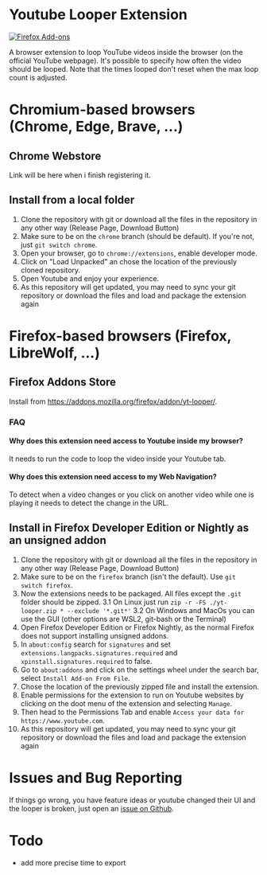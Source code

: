 # Youtube Looper Extension

<a rel="noreferrer noopener" href="https://addons.mozilla.org/firefox/addon/yt-looper/"><img alt="Firefox Add-ons" src="https://img.shields.io/badge/Firefox-141e24.svg?&style=for-the-badge&logo=firefox-browser"></a>

A browser extension to loop YouTube videos inside the browser (on the official YouTube webpage).
It's possible to specify how often the video should be looped. Note that the times looped don't
reset when the max loop count is adjusted.

# Chromium-based browsers (Chrome, Edge, Brave, ...)

## Chrome Webstore

Link will be here when i finish registering it.

## Install from a local folder

1. Clone the repository with git or download all the files in the repository in any other way (Release Page, Download Button)
2. Make sure to be on the `chrome` branch (should be default). If you're not, just `git switch chrome`.
3. Open your browser, go to `chrome://extensions`, enable developer mode.
4. Click on "Load Unpacked" an chose the location of the previously cloned repository.
5. Open Youtube and enjoy your experience.
6. As this repository will get updated, you may need to sync your git repository or download the files
   and load and package the extension again

# Firefox-based browsers (Firefox, LibreWolf, ...)

## Firefox Addons Store

Install from https://addons.mozilla.org/firefox/addon/yt-looper/.

### FAQ

#### Why does this extension need access to Youtube inside my browser?

It needs to run the code to loop the video inside your Youtube tab.

#### Why does this extension need access to my Web Navigation?

To detect when a video changes or you click on another video while one is playing it needs to detect the change in the URL.

## Install in Firefox Developer Edition or Nightly as an unsigned addon

1. Clone the repository with git or download all the files in the repository in any other way (Release Page, Download Button)
2. Make sure to be on the `firefox` branch (isn't the default). Use `git switch firefox`.
3. Now the extensions needs to be packaged. All files except the `.git` folder should be zipped.
   3.1 On Linux just run `zip -r -FS ./yt-looper.zip * --exclude '*.git*'`
   3.2 On Windows and MacOs you can use the GUI (other options are WSL2, git-bash or the Terminal)
4. Open Firefox Developer Edition or Firefox Nightly, as the normal Firefox does not support installing unsigned addons.
5. In `about:config` search for `signatures` and set `extensions.langpacks.signatures.required` and `xpinstall.signatures.required` to false.
6. Go to `about:addons` and click on the settings wheel under the search bar, select `Install Add-on From File`.
7. Chose the location of the previously zipped file and install the extension.
8. Enable permissions for the extension to run on Youtube websites by clicking on the doot menu of the extension and selecting `Manage`.
9. Then head to the Permissions Tab and enable `Access your data for https://www.youtube.com`.
10. As this repository will get updated, you may need to sync your git repository or download the files
    and load and package the extension again

# Issues and Bug Reporting

If things go wrong, you have feature ideas or youtube changed their UI and the looper is broken,
just open an [issue on Github](https://github.com/Redstonerayy/yt-looper/issues).

# Todo

-   add more precise time to export
